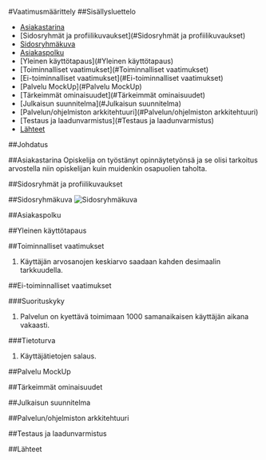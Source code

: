 #Vaatimusmäärittely
##Sisällysluettelo

* [Asiakastarina](#Asiakastarina)
* [Sidosryhmät ja profiilikuvaukset](#Sidosryhmät ja profiilikuvaukset)
* [Sidosryhmäkuva](#Sidosryhmäkuva)
* [Asiakaspolku](#Asiakaspolku)
* [Yleinen käyttötapaus](#Yleinen käyttötapaus)
* [Toiminnalliset vaatimukset](#Toiminnalliset vaatimukset)
* [Ei-toiminnalliset vaatimukset](#Ei-toiminnalliset vaatimukset)
* [Palvelu MockUp](#Palvelu MockUp)
* [Tärkeimmät ominaisuudet](#Tärkeimmät ominaisuudet)
* [Julkaisun suunnitelma](#Julkaisun suunnitelma)
* [Palvelun/ohjelmiston arkkitehtuuri](#Palvelun/ohjelmiston arkkitehtuuri)
* [Testaus ja laadunvarmistus](#Testaus ja laadunvarmistus)
* [Lähteet](#Lähteet)

##Johdatus

##Asiakastarina
Opiskelija on työstänyt opinnäytetyönsä ja se olisi tarkoitus arvostella niin opiskelijan kuin muidenkin osapuolien taholta.

##Sidosryhmät ja profiilikuvaukset

##Sidosryhmäkuva
![Sidosryhmäkuva](https://github.com/K2177/Ohjelmistosuunnittelu/blob/master/Images/Untitled%20Diagram.png)

##Asiakaspolku

##Yleinen käyttötapaus

##Toiminnalliset vaatimukset
1. Käyttäjän arvosanojen keskiarvo saadaan kahden desimaalin tarkkuudella.

##Ei-toiminnalliset vaatimukset

###Suorituskyky
1. Palvelun on kyettävä toimimaan 1000 samanaikaisen käyttäjän aikana vakaasti.

###Tietoturva
1. Käyttäjätietojen salaus.

##Palvelu MockUp

##Tärkeimmät ominaisuudet

##Julkaisun suunnitelma

##Palvelun/ohjelmiston arkkitehtuuri

##Testaus ja laadunvarmistus

##Lähteet
